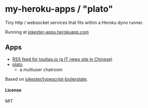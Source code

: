 # my-heroku-apps / "plato"

Tiny http / websocket services that fits within a Heroku dyno runner.

Running at [jokester-apps.herokuapp.com](https://jokester-apps.herokuapp.com/)

## Apps

- [RSS feed for toutiao.io (a IT news site in Chinese)](https://jokester-apps.herokuapp.com/rss/toutiao.io.xml)
- [plato](#)
    - a multiuser chatroom

Based on [jokester/typescript-boilerplate](https://github.com/jokester/typescript-boilerplate).

#### License

MIT
